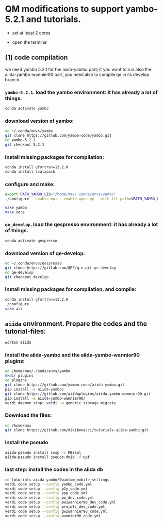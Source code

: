 # QM modifications to support yambo-5.2.1 and tutorials.

- set at least 2 cores

- open the terminal

## (1) code compilation

we need yambo 5.2.1 for the aiida-yambo part; if you want to run also the
aiida-yambo-wannier90 part, you need also to compile qe in its develop branch.

### `yambo-5.2.1`. load the yambo environment: it has already a lot of things.
```bash
conda activate yambo
```

### download version of yambo:
```bash
cd ~/.conda/envs/yambo
git clone https://github.com/yambo-code/yambo.git 
cd yambo-5.2.1
git checkout 5.2.1
```

### install missing packages for compilation:
```bash
conda install gfortran=13.2.0
conda install scalapack
```

### configure and make:
```bash
export PATH_YAMBO_LIB="/home/max/.conda/envs/yambo"
./configure --enable-mpi --enable-open-mp --with-fft-path=$PATH_YAMBO_LIB --with-hdf5-path=$PATH_YAMBO_LIB --with-netcdf-path=$PATH_YAMBO_LIB --with-netcdff-path=$PATH_YAMBO_LIB --disable-hdf5-par-io --with-libxc-path=$PATH_YAMBO_LIB --with-scalapack-libs=$PATH_YAMBO_LIB/lib/libscalapack.so --with-blacs-libs=$PATH_YAMBO_LIB/lib/libscalapack.so --enable-par-linalg

make yambo
make core
```

### `qe_develop`. load the qespresso environment: it has already a lot of things.
```bash
conda activate qespresso
```

### download version of qe-develop:
```bash
cd ~/.conda/envs/qespresso
git clone https://gitlab.com/QEF/q-e.git qe-develop
cd qe-develop
git checkout develop
```

### install missing packages for compilation, and compile:
```bash
conda install gfortran=13.2.0
./configure
make all
```

## `aiida` environment. Prepare the codes and the tutorial-files:

```bash
workon aiida
```
### Install the aiida-yambo and the aiida-yambo-wannier90 plugins:
```bash
cd /home/max/.conda/envs/yambo
mkdir plugins
cd plugins
git clone https://github.com/yambo-code/aiida-yambo.git
pip install -e aiida-yambo/
git clone https://github.com/aiidaplugins/aiida-yambo-wannier90.git
pip install -e aiida-yambo-wannier90/
verdi daemon stop; verdi -p generic storage migrate
```

### Download the files:
```bash
cd /home/max
git clone https://github.com/mikibonacci/tutorials-aiida-yambo.git
```

### install the pseudo

```bash
aiida-pseudo install sssp -x PBEsol
aiida-pseudo install pseudo-dojo -f upf
```

### last step: install the codes in the aiida db

```bash
cd tutorials-aiida-yambo/Quantum_mobile_settings
verdi code setup --config yambo_code.yml
verdi code setup --config p2y_code.yml
verdi code setup --config ypp_code.yml
verdi code setup --config pw_dev_code.yml
verdi code setup --config pw2wannier90_dev_code.yml
verdi code setup --config projwfc_dev_code.yml
verdi code setup --config gw2wannier90_code.yml
verdi code setup --config wannier90_code.yml
```


